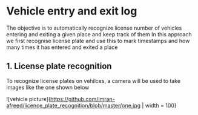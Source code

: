 # Vehicle entry and exit log

The objective is to automatically recognize license number of vehicles entering and exiting a given place and keep track of them
In this approach we first recognise license plate and use this to mark timestamps and how many times it has entered and exited a place

## 1. License plate recognition
  
  To recognize license plates on vehilces, a camera will be used to take images like the one shown below
  
  ![vehicle picture](https://github.com/imran-afreed/licence_plate_recognition/blob/master/one.jpg | width = 100)
  
  
